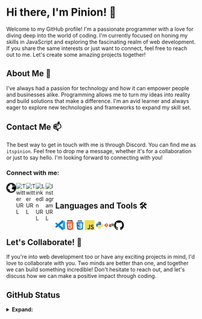 # Hi there, I'm Pinion! 👋

Welcome to my GitHub profile! I'm a passionate programmer with a love for diving deep into the world of coding. I'm currently focused on honing my skills in JavaScript and exploring the fascinating realm of web development. If you share the same interests or just want to connect, feel free to reach out to me. Let's create some amazing projects together!

## About Me 👀

I've always had a passion for technology and how it can empower people and businesses alike. Programming allows me to turn my ideas into reality and build solutions that make a difference. I'm an avid learner and always eager to explore new technologies and frameworks to expand my skill set.

## Contact Me 📫

The best way to get in touch with me is through Discord. You can find me as `itspinion`. Feel free to drop me a message, whether it's for a collaboration or just to say hello. I'm looking forward to connecting with you!

### Connect with me:

[<img align="left" alt="YourWebsite.com" width="26px" src="https://raw.githubusercontent.com/iconic/open-iconic/master/svg/globe.svg"  />][website]

[<img align="left" alt="Twitter URL" width="26px" src="https://svgshare.com/i/v_8.svg"  />][discord]

[<img align="left" alt="Twitter URL" width="26px" src="https://raw.githubusercontent.com/johan/svg-cleanups/master/logos/twitter.svg"  />][twitter]

[<img align="left" alt="LinkedIn URL" width="26px" src="https://svgshare.com/i/uof.svg"  />][linkedin]

[<img align="left" alt="Instagram URL" width="26px" src="https://svgshare.com/i/xoe.svg"  />][instagram]

<br />

## Languages and Tools 🛠️

[<img align="left" alt="Visual Studio Code" width="26px" src="https://raw.githubusercontent.com/github/explore/main/topics/visual-studio-code/visual-studio-code.png" />][vscode]

[<img align="left" alt="HTML5" width="26px" src="https://raw.githubusercontent.com/github/explore/main/topics/html/html.png" />][HTML5]

[<img align="left" alt="CSS3" width="26px" src="https://raw.githubusercontent.com/github/explore/main/topics/css/css.png" />][CSS3]

[<img align="left" alt="JavaScript" width="26px" src="https://raw.githubusercontent.com/github/explore/main/topics/javascript/javascript.png" />][JavaScript]

[<img align="left" alt="Python" width="26px" src="https://raw.githubusercontent.com/github/explore/main/topics/python/python.png" />][Python]

[<img align="left" alt="Git" width="26px" src="https://raw.githubusercontent.com/github/explore/main/topics/git/git.png" />][Git]

[<img align="left" alt="GitHub" width="26px" src="https://raw.githubusercontent.com/github/explore/main/topics/github/github.png" />][GitHub]

<br />

## Let's Collaborate! 💞️

If you're into web development too or have any exciting projects in mind, I'd love to collaborate with you. Two minds are better than one, and together we can build something incredible! Don't hesitate to reach out, and let's discuss how we can make a positive impact through coding.

## GitHub Status

<details>
  <summary><strong>Expand:</strong></summary>

  <img align="left" alt="Your GitHub Stats" src="https://github-readme-stats.vercel.app/api?username=ItsPinion&show_icons=true&hide_border=true" />

</details>

[website]: https://ItsPinion.github.io
[twitter]: https://twitter.com/ItsPinion
[linkedin]: https://www.linkedin.com/in/itspinion/
[instagram]: https://www.instagram.com/prottoy.raha.r/
[discord]: https://discord.gg/dtWrRVQ4gq
[vscode]: #
[HTML5]: #
[CSS3]: #
[JavaScript]: #
[Python]: #
[Git]: #
[GitHub]: #
